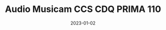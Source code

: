 ---
title: "Audio Musicam CCS CDQ PRIMA 110"
linkTitle: "ADMS 44.22"
date: 2023-01-02
weight: 2
description: >
  En beskrivelse av kanalvelgeren.
---